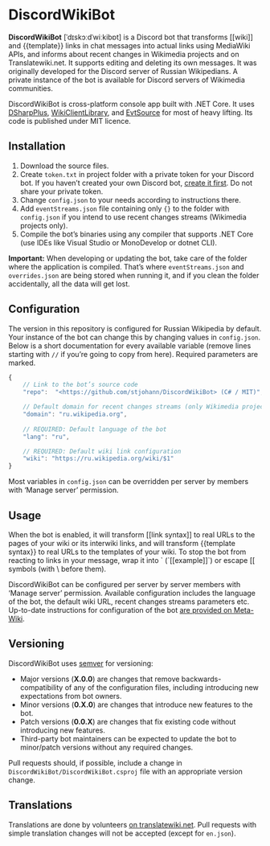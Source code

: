 # DiscordWikiBot
**DiscordWikiBot** [ˈdɪskɔːdˈwiːkibɒt] is a Discord bot that transforms [[wiki]] and {{template}} links in chat messages into actual links using MediaWiki APIs, and informs about recent changes in Wikimedia projects and on Translatewiki.net. It supports editing and deleting its own messages. It was originally developed for the Discord server of Russian Wikipedians. A private instance of the bot is available for Discord servers of Wikimedia communities.

DiscordWikiBot is cross-platform console app built with .NET Core. It uses [DSharpPlus](https://github.com/NaamloosDT/DSharpPlus), [WikiClientLibrary](https://github.com/CXuesong/WikiClientLibrary), and [EvtSource](https://github.com/3ventic/EvtSource) for most of heavy lifting. Its code is published under MIT licence.

## Installation
1. Download the source files.
2. Create `token.txt` in project folder with a private token for your Discord bot. If you haven’t created your own Discord bot, [create it first](https://discordapp.com/developers/applications/me). Do not share your private token.
3. Change `config.json` to your needs according to instructions there.
4. Add `eventStreams.json` file containing only `{}` to the folder with `config.json` if you intend to use recent changes streams (Wikimedia projects only).
5. Compile the bot’s binaries using any compiler that supports .NET Core (use IDEs like Visual Studio or MonoDevelop or dotnet CLI).

**Important:** When developing or updating the bot, take care of the folder where the application is compiled. That’s where `eventStreams.json` and `overrides.json` are being stored when running it, and if you clean the folder accidentally, all the data will get lost.

## Configuration
The version in this repository is configured for Russian Wikipedia by default. Your instance of the bot can change this by changing values in `config.json`. Below is a short documentation for every available variable (remove lines starting with `//` if you’re going to copy from here). Required parameters are marked.

```js
{
	// Link to the bot’s source code
	"repo":  "<https://github.com/stjohann/DiscordWikiBot> (C# / MIT)",

	// Default domain for recent changes streams (only Wikimedia projects work here)
	"domain": "ru.wikipedia.org",
	
	// REQUIRED: Default language of the bot
	"lang": "ru",

	// REQUIRED: Default wiki link configuration
	"wiki": "https://ru.wikipedia.org/wiki/$1"
}
```

Most variables in `config.json` can be overridden per server by members with ‘Manage server’ permission.

## Usage
When the bot is enabled, it will transform [[link syntax]] to real URLs to the pages of your wiki or its interwiki links, and will transform {{template syntax}} to real URLs to the templates of your wiki. To stop the bot from reacting to links in your message, wrap it into \` (\`[[example]]\`) or escape \[\[ symbols (with \\ before them).

DiscordWikiBot can be configured per server by server members with ‘Manage server’ permission. Available configuration includes the language of the bot, the default wiki URL, recent changes streams parameters etc. Up-to-date instructions for configuration of the bot [are provided on Meta-Wiki](https://meta.wikimedia.org/wiki/Discord#WikiBot).

## Versioning
DiscordWikiBot uses [semver](https://semver.org/) for versioning:

- Major versions (**X.0.0**) are changes that remove backwards-compatibility of any of the configuration files, including introducing new expectations from bot owners.
- Minor versions (**0.X.0**) are changes that introduce new features to the bot.
- Patch versions (**0.0.X**) are changes that fix existing code without introducing new features.
- Third-party bot maintainers can be expected to update the bot to minor/patch versions without any required changes.

Pull requests should, if possible, include a change in `DiscordWikiBot/DiscordWikiBot.csproj` file with an appropriate version change.

## Translations
Translations are done by volunteers [on translatewiki.net](https://translatewiki.net/wiki/Translating:DiscordWikiBot). Pull requests with simple translation changes will not be accepted (except for `en.json`).
